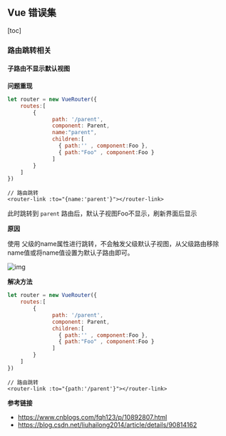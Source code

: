 ## Vue 错误集

[toc]

### 路由跳转相关

#### 子路由不显示默认视图

**问题重现**

```js
let router = new VueRouter({
	routes:[
		{
			  path: '/parent',
              component: Parent,
              name:"parent",
              children:[
              	{ path:'' , component:Foo },
              	{ path:"Foo" , component:Foo }
              ]
		}
	]
})
```

```vue
// 路由跳转
<router-link :to="{name:'parent'}"></router-link>
```

此时跳转到 `parent` 路由后，默认子视图Foo不显示，刷新界面后显示

**原因**

使用 父级的name属性进行跳转，不会触发父级默认子视图，从父级路由移除name值或将name值设置为默认子路由即可。

![img](https://img-blog.csdnimg.cn/20190604215538471.png)

**解决方法**

```js
let router = new VueRouter({
	routes:[
		{
			  path: '/parent',
              component: Parent,
              children:[
              	{ path:'' , component:Foo },
              	{ path:"Foo" , component:Foo }
              ]
		}
	]
})
```

```vue
// 路由跳转
<router-link :to="{path:'/parent'}"></router-link>
```

**参考链接**

- https://www.cnblogs.com/fqh123/p/10892807.html 
- https://blog.csdn.net/liuhailong2014/article/details/90814162